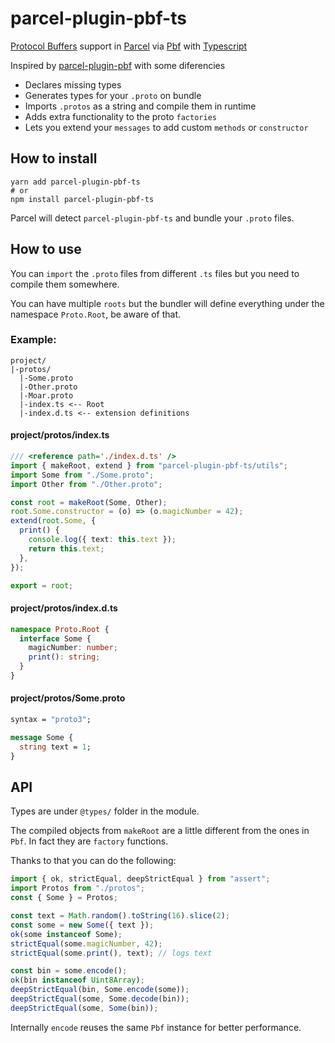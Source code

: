 # parcel-plugin-pbf-ts

[Protocol Buffers](https://developers.google.com/protocol-buffers/) support in [Parcel](https://parceljs.org/) via [Pbf](https://npmjs.com/package/pbf) with [Typescript](https://www.typescriptlang.org/)

Inspired by [parcel-plugin-pbf](https://github.com/jabher/parcel-plugin-pbf) with some diferencies

- Declares missing types
- Generates types for your `.proto` on bundle
- Imports `.protos` as a string and compile them in runtime
- Adds extra functionality to the proto `factories`
- Lets you extend your `messages` to add custom `methods` or `constructor`

## How to install

```shell
yarn add parcel-plugin-pbf-ts
# or
npm install parcel-plugin-pbf-ts
```

Parcel will detect `parcel-plugin-pbf-ts` and bundle your `.proto` files.

## How to use

You can `import` the `.proto` files from different `.ts` files but you need to compile them somewhere.

You can have multiple `roots` but the bundler will define everything under the namespace `Proto.Root`, be aware of that.

### Example:

```
project/
|-protos/
  |-Some.proto
  |-Other.proto
  |-Moar.proto
  |-index.ts <-- Root
  |-index.d.ts <-- extension definitions
```

#### project/protos/index.ts

```ts
/// <reference path='./index.d.ts' />
import { makeRoot, extend } from "parcel-plugin-pbf-ts/utils";
import Some from "./Some.proto";
import Other from "./Other.proto";

const root = makeRoot(Some, Other);
root.Some.constructor = (o) => (o.magicNumber = 42);
extend(root.Some, {
  print() {
    console.log({ text: this.text });
    return this.text;
  },
});

export = root;
```

#### project/protos/index.d.ts

```ts
namespace Proto.Root {
  interface Some {
    magicNumber: number;
    print(): string;
  }
}
```

#### project/protos/Some.proto

```protobuf
syntax = "proto3";

message Some {
  string text = 1;
}
```

## API

Types are under `@types/` folder in the module.

The compiled objects from `makeRoot` are a little different from the ones in `Pbf`. In fact they are `factory` functions.

Thanks to that you can do the following:

```ts
import { ok, strictEqual, deepStrictEqual } from "assert";
import Protos from "./protos";
const { Some } = Protos;

const text = Math.random().toString(16).slice(2);
const some = new Some({ text });
ok(some instanceof Some);
strictEqual(some.magicNumber, 42);
strictEqual(some.print(), text); // logs text

const bin = some.encode();
ok(bin instanceof Uint8Array);
deepStrictEqual(bin, Some.encode(some));
deepStrictEqual(some, Some.decode(bin));
deepStrictEqual(some, Some(bin));
```

Internally `encode` reuses the same `Pbf` instance for better performance.
